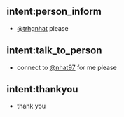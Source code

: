 ## intent:person_inform
- [@trhgnhat](person_id) please

## intent:talk_to_person
- connect to [@nhat97](person_id) for me please

## intent:thankyou
- thank you

